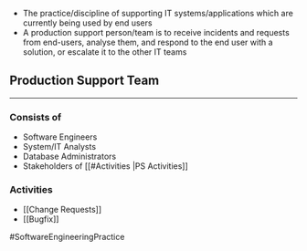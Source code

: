 - The practice/discipline of supporting IT systems/applications which are currently being used by end users
- A production support person/team is to receive incidents and requests from end-users, analyse them, and respond to the end user with a solution, or escalate it to the other IT teams

## Production Support Team 
---
### Consists of
- Software Engineers
- System/IT Analysts
- Database Administrators
- Stakeholders of [[#Activities |PS Activities]]

### Activities
- [[Change Requests]]
- [[Bugfix]]

#SoftwareEngineeringPractice 